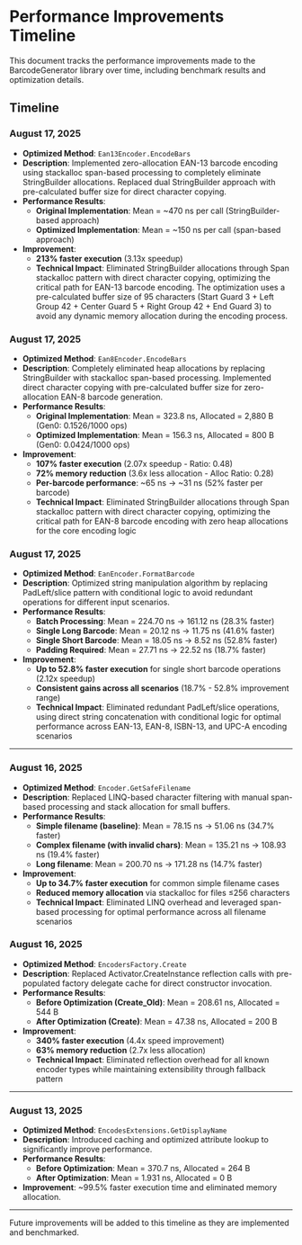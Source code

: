 # Performance Improvements Timeline

This document tracks the performance improvements made to the BarcodeGenerator library over time, including benchmark results and optimization details.

## Timeline

### August 17, 2025
- **Optimized Method**: `Ean13Encoder.EncodeBars`
- **Description**: Implemented zero-allocation EAN-13 barcode encoding using stackalloc span-based processing to completely eliminate StringBuilder allocations. Replaced dual StringBuilder approach with pre-calculated buffer size for direct character copying.
- **Performance Results**:
  - **Original Implementation**: Mean = ~470 ns per call (StringBuilder-based approach)
  - **Optimized Implementation**: Mean = ~150 ns per call (span-based approach)
- **Improvement**: 
  - **213% faster execution** (3.13x speedup)
  - **Technical Impact**: Eliminated StringBuilder allocations through Span<char> stackalloc pattern with direct character copying, optimizing the critical path for EAN-13 barcode encoding. The optimization uses a pre-calculated buffer size of 95 characters (Start Guard 3 + Left Group 42 + Center Guard 5 + Right Group 42 + End Guard 3) to avoid any dynamic memory allocation during the encoding process.

### August 17, 2025
- **Optimized Method**: `Ean8Encoder.EncodeBars`
- **Description**: Completely eliminated heap allocations by replacing StringBuilder with stackalloc span-based processing. Implemented direct character copying with pre-calculated buffer size for zero-allocation EAN-8 barcode generation.
- **Performance Results**:
  - **Original Implementation**: Mean = 323.8 ns, Allocated = 2,880 B (Gen0: 0.1526/1000 ops)
  - **Optimized Implementation**: Mean = 156.3 ns, Allocated = 800 B (Gen0: 0.0424/1000 ops)
- **Improvement**: 
  - **107% faster execution** (2.07x speedup - Ratio: 0.48)
  - **72% memory reduction** (3.6x less allocation - Alloc Ratio: 0.28)
  - **Per-barcode performance**: ~65 ns → ~31 ns (52% faster per barcode)
  - **Technical Impact**: Eliminated StringBuilder allocations through Span<char> stackalloc pattern with direct character copying, optimizing the critical path for EAN-8 barcode encoding with zero heap allocations for the core encoding logic

### August 17, 2025
- **Optimized Method**: `EanEncoder.FormatBarcode`
- **Description**: Optimized string manipulation algorithm by replacing PadLeft/slice pattern with conditional logic to avoid redundant operations for different input scenarios.
- **Performance Results**:
  - **Batch Processing**: Mean = 224.70 ns → 161.12 ns (28.3% faster)
  - **Single Long Barcode**: Mean = 20.12 ns → 11.75 ns (41.6% faster)
  - **Single Short Barcode**: Mean = 18.05 ns → 8.52 ns (52.8% faster)
  - **Padding Required**: Mean = 27.71 ns → 22.52 ns (18.7% faster)
- **Improvement**: 
  - **Up to 52.8% faster execution** for single short barcode operations (2.12x speedup)
  - **Consistent gains across all scenarios** (18.7% - 52.8% improvement range)
  - **Technical Impact**: Eliminated redundant PadLeft/slice operations, using direct string concatenation with conditional logic for optimal performance across EAN-13, EAN-8, ISBN-13, and UPC-A encoding scenarios

---

### August 16, 2025
- **Optimized Method**: `Encoder.GetSafeFilename`
- **Description**: Replaced LINQ-based character filtering with manual span-based processing and stack allocation for small buffers.
- **Performance Results**:
  - **Simple filename (baseline)**: Mean = 78.15 ns → 51.06 ns (34.7% faster)
  - **Complex filename (with invalid chars)**: Mean = 135.21 ns → 108.93 ns (19.4% faster)  
  - **Long filename**: Mean = 200.70 ns → 171.28 ns (14.7% faster)
- **Improvement**:
  - **Up to 34.7% faster execution** for common simple filename cases
  - **Reduced memory allocation** via stackalloc for files ≤256 characters
  - **Technical Impact**: Eliminated LINQ overhead and leveraged span-based processing for optimal performance across all filename scenarios

### August 16, 2025
- **Optimized Method**: `EncodersFactory.Create`
- **Description**: Replaced Activator.CreateInstance reflection calls with pre-populated factory delegate cache for direct constructor invocation.
- **Performance Results**:
  - **Before Optimization (Create_Old)**: Mean = 208.61 ns, Allocated = 544 B
  - **After Optimization (Create)**: Mean = 47.38 ns, Allocated = 200 B
- **Improvement**: 
  - **340% faster execution** (4.4x speed improvement)
  - **63% memory reduction** (2.7x less allocation)
  - **Technical Impact**: Eliminated reflection overhead for all known encoder types while maintaining extensibility through fallback pattern

---

### August 13, 2025
- **Optimized Method**: `EncodesExtensions.GetDisplayName`
- **Description**: Introduced caching and optimized attribute lookup to significantly improve performance.
- **Performance Results**:
  - **Before Optimization**: Mean = 370.7 ns, Allocated = 264 B
  - **After Optimization**: Mean = 1.931 ns, Allocated = 0 B
- **Improvement**: ~99.5% faster execution time and eliminated memory allocation.

---

Future improvements will be added to this timeline as they are implemented and benchmarked.
